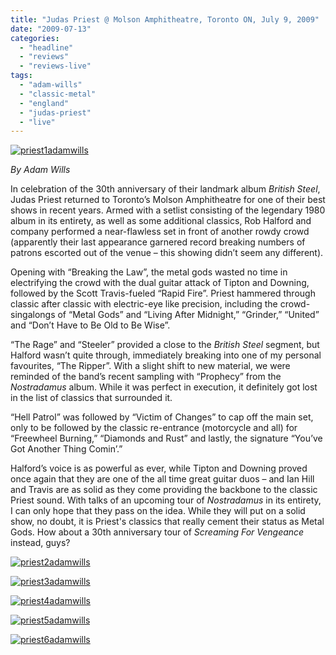 ```yaml
---
title: "Judas Priest @ Molson Amphitheatre, Toronto ON, July 9, 2009"
date: "2009-07-13"
categories: 
  - "headline"
  - "reviews"
  - "reviews-live"
tags: 
  - "adam-wills"
  - "classic-metal"
  - "england"
  - "judas-priest"
  - "live"
---
```


[![priest1adamwills](http://www.hellbound.ca/wp-content/uploads/2009/07/priest1adamwills-300x200.jpg "priest1adamwills")](http://www.hellbound.ca/wp-content/uploads/2009/07/priest1adamwills.jpg)

_By Adam Wills_

In celebration of the 30th anniversary of their landmark album _British Steel_, Judas Priest returned to Toronto’s Molson Amphitheatre for one of their best shows in recent years. Armed with a setlist consisting of the legendary 1980 album in its entirety, as well as some additional classics, Rob Halford and company performed a near-flawless set in front of another rowdy crowd (apparently their last appearance garnered record breaking numbers of patrons escorted out of the venue – this showing didn’t seem any different).

Opening with “Breaking the Law”, the metal gods wasted no time in electrifying the crowd with the dual guitar attack of Tipton and Downing, followed by the Scott Travis-fueled “Rapid Fire”. Priest hammered through classic after classic with electric-eye like precision, including the crowd-singalongs of “Metal Gods” and “Living After Midnight,” “Grinder,” “United” and “Don’t Have to Be Old to Be Wise”.

“The Rage” and “Steeler” provided a close to the _British Steel_ segment, but Halford wasn’t quite through, immediately breaking into one of my personal favourites, “The Ripper”. With a slight shift to new material, we were reminded of the band’s recent sampling with “Prophecy” from the _Nostradamus_ album. While it was perfect in execution, it definitely got lost in the list of classics that surrounded it.

“Hell Patrol” was followed by “Victim of Changes” to cap off the main set, only to be followed by the classic re-entrance (motorcycle and all) for “Freewheel Burning,” “Diamonds and Rust” and lastly, the signature “You’ve Got Another Thing Comin’.”

Halford’s voice is as powerful as ever, while Tipton and Downing proved once again that they are one of the all time great guitar duos – and Ian Hill and Travis are as solid as they come providing the backbone to the classic Priest sound. With talks of an upcoming tour of _Nostradamus_ in its entirety, I can only hope that they pass on the idea. While they will put on a solid show, no doubt, it is Priest's classics that really cement their status as Metal Gods. How about a 30th anniversary tour of _Screaming For Vengeance_ instead, guys?

[![priest2adamwills](http://www.hellbound.ca/wp-content/uploads/2009/07/priest2adamwills-300x200.jpg "priest2adamwills")](http://www.hellbound.ca/wp-content/uploads/2009/07/priest2adamwills.jpg)

[![priest3adamwills](http://www.hellbound.ca/wp-content/uploads/2009/07/priest3adamwills-300x200.jpg "priest3adamwills")](http://www.hellbound.ca/wp-content/uploads/2009/07/priest3adamwills.jpg)

[![priest4adamwills](http://www.hellbound.ca/wp-content/uploads/2009/07/priest4adamwills-234x300.jpg "priest4adamwills")](http://www.hellbound.ca/wp-content/uploads/2009/07/priest4adamwills.jpg)

[![priest5adamwills](http://www.hellbound.ca/wp-content/uploads/2009/07/priest5adamwills-300x200.jpg "priest5adamwills")](http://www.hellbound.ca/wp-content/uploads/2009/07/priest5adamwills.jpg)

[![priest6adamwills](http://www.hellbound.ca/wp-content/uploads/2009/07/priest6adamwills1-243x300.jpg "priest6adamwills")](http://www.hellbound.ca/wp-content/uploads/2009/07/priest6adamwills1.jpg)
